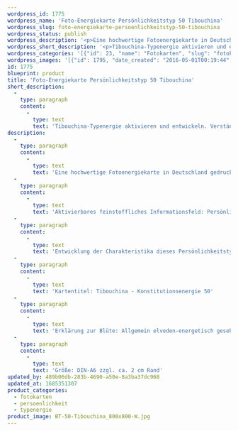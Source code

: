```yaml
---
wordpress_id: 1775
wordpress_name: 'Foto-Energiekarte Persönlichkeitstyp 50 Tibouchina'
wordpress_slug: foto-energiekarte-persoenlichkeitstyp-50-tibouchina
wordpress_status: publish
wordpress_description: '<p>Eine hochwertige Fotoenergiekarte in Deutschland gedruckt und in Handarbeit laminiert.  Sie ist in Postkartengröße (DIN-A6) gut zu transportieren und kann auch auf den Körper aufgelegt werden.</p><p>Aktivierbares feinstoffliches Informationsfeld: Persönlichkeitsenergie eines Tibouchina-Typs: <span class="s1">Freudvoll, leiderfahren, Streben nach dem Ideal, hoffnungsvoll</span>.<br />Entwicklung der Charakteristika dieses Persönlichkeitstyps. Stärkung der entsprechenden Persönlichkeit mit ihrer besonderen Energiequalität. Ausgleich und Veränderung ungünstiger Zustände innerhalb einer Person, die aufgrund dieser Konstitution entstanden sind. Annahme und Verständnis für einen Menschen mit dieser Persönlichkeitsenergie. Eine Stärkung der eigenen Persönlichkeitsenergie sowie die Beschäftigung mit der Energie anderer Persönlichkeiten kann insgesamt das eigene Selbstbewusstsein stärken.</p><p>Kartentitel: Tibouchina - Konstitutionsenergie 50</p><p>Erklärung zur Blüte: Allgemein elveden-energetisch gesehen steht eine Tibouchina unter anderem für "Wohlbefinden, Hoffnung, praktisch veranlagt".<br />Größe: DIN-A6 zzgl. ca. 2 cm Rand<br />Andere Formate sind individuell für Sie innerhalb weniger Tage herstellbar. Bitte kontaktieren Sie uns hierfür unter <a href="mailto:info@elvedenverlag.de">info@elvedenverlag.de</a>.</p><p>Anwendungshinweise</p>'
wordpress_short_description: '<p>Tibouchina-Typenergie aktivieren und entwickeln. Verständnis für diese Typenergie gewinnen (&#8222;f<span class="s1">reudvoll, leiderfahren, Streben nach dem Ideal, hoffnungsvoll</span>&#8222;)<br /><em>Hinweis: Das Wasserzeichen „Elveden Verlag Energiebild“ wird nicht mit gedruckt</em></p>'
wordpress_categories: '[{"id": 23, "name": "Fotokarten", "slug": "fotokarten"}, {"id": 37, "name": "Pers\u00f6nlichkeit", "slug": "persoenlichkeit"}, {"id": 90, "name": "Typenergie", "slug": "typenergie"}]'
wordpress_images: '[{"id": 1795, "date_created": "2016-05-01T00:19:44", "date_created_gmt": "2016-04-30T20:19:44", "date_modified": "2016-05-01T00:19:44", "date_modified_gmt": "2016-04-30T20:19:44", "src": "https://my.feenbaum.de/wp-content/uploads/2016/05/BT-50-Tibouchina_800x800-W.jpg", "name": "BT-50-Tibouchina_800x800-W", "alt": ""}]'
id: 1775
blueprint: product
title: 'Foto-Energiekarte Persönlichkeitstyp 50 Tibouchina'
short_description:
  -
    type: paragraph
    content:
      -
        type: text
        text: 'Tibouchina-Typenergie aktivieren und entwickeln. Verständnis für diese Typenergie gewinnen (''freudvoll, leiderfahren, Streben nach dem Ideal, hoffnungsvoll'')'
description:
  -
    type: paragraph
    content:
      -
        type: text
        text: 'Eine hochwertige Fotoenergiekarte in Deutschland gedruckt und in Handarbeit laminiert.  Sie ist in Postkartengröße (DIN-A6) gut zu transportieren und kann auch auf den Körper aufgelegt werden.'
  -
    type: paragraph
    content:
      -
        type: text
        text: 'Aktivierbares feinstoffliches Informationsfeld: Persönlichkeitsenergie eines Tibouchina-Typs: Freudvoll, leiderfahren, Streben nach dem Ideal, hoffnungsvoll.'
  -
    type: paragraph
    content:
      -
        type: text
        text: 'Entwicklung der Charakteristika dieses Persönlichkeitstyps. Stärkung der entsprechenden Persönlichkeit mit ihrer besonderen Energiequalität. Ausgleich und Veränderung ungünstiger Zustände innerhalb einer Person, die aufgrund dieser Konstitution entstanden sind. Annahme und Verständnis für einen Menschen mit dieser Persönlichkeitsenergie. Eine Stärkung der eigenen Persönlichkeitsenergie sowie die Beschäftigung mit der Energie anderer Persönlichkeiten kann insgesamt das eigene Selbstbewusstsein stärken.'
  -
    type: paragraph
    content:
      -
        type: text
        text: 'Kartentitel: Tibouchina - Konstitutionsenergie 50'
  -
    type: paragraph
    content:
      -
        type: text
        text: 'Erklärung zur Blüte: Allgemein elveden-energetisch gesehen steht eine Tibouchina unter anderem für "Wohlbefinden, Hoffnung, praktisch veranlagt".'
  -
    type: paragraph
    content:
      -
        type: text
        text: 'Größe: DIN-A6 zzgl. ca. 2 cm Rand'
updated_by: 489b06db-283b-4690-a50e-8a3ba37dc968
updated_at: 1685351307
product_categories:
  - fotokarten
  - persoenlichkeit
  - typenergie
product_image: BT-50-Tibouchina_800x800-W.jpg
---
```

